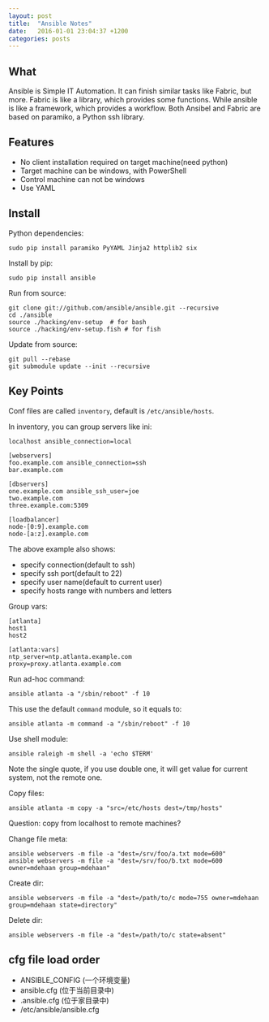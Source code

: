 ```yaml
---
layout: post
title:  "Ansible Notes"
date:   2016-01-01 23:04:37 +1200
categories: posts
---
```


## What
Ansible is Simple IT Automation. It can finish similar tasks like Fabric, but more.
Fabric is like a library, which provides some functions.
While ansible is like a framework, which provides a workflow.
Both Ansibel and Fabric are based on paramiko, a Python ssh library.

## Features

* No client installation required on target machine(need python)
* Target machine can be windows, with PowerShell
* Control machine can not be windows
* Use YAML

## Install

Python dependencies:

    sudo pip install paramiko PyYAML Jinja2 httplib2 six

Install by pip:

    sudo pip install ansible

Run from source:

    git clone git://github.com/ansible/ansible.git --recursive
    cd ./ansible
    source ./hacking/env-setup  # for bash
    source ./hacking/env-setup.fish # for fish

Update from source:

    git pull --rebase
    git submodule update --init --recursive

## Key Points

Conf files are called `inventory`, default is `/etc/ansible/hosts`.

In inventory, you can group servers like ini:

    localhost ansible_connection=local

    [webservers]
    foo.example.com ansible_connection=ssh
    bar.example.com

    [dbservers]
    one.example.com ansible_ssh_user=joe
    two.example.com
    three.example.com:5309

    [loadbalancer]
    node-[0:9].example.com
    node-[a:z].example.com

The above example also shows:
* specify connection(default to ssh)
* specify ssh port(default to 22)
* specify user name(default to current user)
* specify hosts range with numbers and letters

Group vars:

    [atlanta]
    host1
    host2

    [atlanta:vars]
    ntp_server=ntp.atlanta.example.com
    proxy=proxy.atlanta.example.com


Run ad-hoc command:

    ansible atlanta -a "/sbin/reboot" -f 10

This use the default `command` module, so it equals to:

    ansible atlanta -m command -a "/sbin/reboot" -f 10

Use shell module:

    ansible raleigh -m shell -a 'echo $TERM'

Note the single quote, if you use double one, it will get value for current system, not the remote one.


Copy files:

    ansible atlanta -m copy -a "src=/etc/hosts dest=/tmp/hosts"

Question: copy from localhost to remote machines?

Change file meta:

    ansible webservers -m file -a "dest=/srv/foo/a.txt mode=600"
    ansible webservers -m file -a "dest=/srv/foo/b.txt mode=600 owner=mdehaan group=mdehaan"

Create dir:

    ansible webservers -m file -a "dest=/path/to/c mode=755 owner=mdehaan group=mdehaan state=directory"

Delete dir:

    ansible webservers -m file -a "dest=/path/to/c state=absent"

## cfg file load order

* ANSIBLE_CONFIG (一个环境变量)
* ansible.cfg (位于当前目录中)
* .ansible.cfg (位于家目录中)
* /etc/ansible/ansible.cfg


